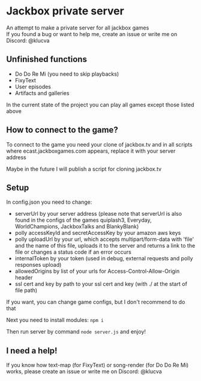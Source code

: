 # Jackbox private server
An attempt to make a private server for all jackbox games<br />
If you found a bug or want to help me, create an issue or write me on Discord: @klucva
## Unfinished functions
* Do Do Re Mi (you need to skip playbacks)
* FixyText
* User episodes
* Artifacts and galleries

In the current state of the project you can play all games except those listed above
## How to connect to the game?
To connect to the game you need your clone of jackbox.tv and in all scripts where ecast.jackboxgames.com appears, replace it with your server address

Maybe in the future I will publish a script for cloning jackbox.tv
## Setup
In config.json you need to change:
* serverUrl by your server address (please note that serverUrl is also found in the configs of the games quiplash3, Everyday, WorldChampions, JackboxTalks and BlankyBlank)
* polly accessKeyId and secretAccessKey by your amazon aws keys
* polly uploadUrl by your url, which accepts multipart/form-data with 'file' and the name of this file, uploads it to the server and returns a link to the file or changes a status code if an error occurs
* internalToken by your token (used in debug, external requests and polly responses upload)
* allowedOrigins by list of your urls for Access-Control-Allow-Origin header
* ssl cert and key by path to your ssl cert and key (with ./ at the start of file path)

If you want, you can change game configs, but I don't recommend to do that

Next you need to install modules:
`npm i`

Then run server by command `node server.js` and enjoy!
## I need a help!
If you know how text-map (for FixyText) or song-render (for Do Do Re Mi) works, please create an issue or write me on Discord: @klucva
